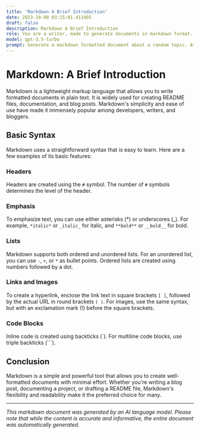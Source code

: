 ```yaml
---
title: 'Markdown A Brief Introduction'
date: 2023-10-08 03:15:01.411405
draft: false
description: Markdown A Brief Introduction
role: You are a writer, made to generate documents in markdown format. It is very important that all of the documents you generate are in valid markdown format.
model: gpt-3.5-turbo
prompt: Generate a markdown formatted document about a random topic. At the bottom, include a disclaimer explaining that the document was generated by you. The first line of the document should be the title. Make sure that the entire document is in proper markdown format, using a mix of various tags to make the document visually appealing.
---
```


# Markdown: A Brief Introduction

Markdown is a lightweight markup language that allows you to write formatted documents in plain text. It is widely used for creating README files, documentation, and blog posts. Markdown's simplicity and ease of use have made it immensely popular among developers, writers, and bloggers.

## Basic Syntax

Markdown uses a straightforward syntax that is easy to learn. Here are a few examples of its basic features:

### Headers
Headers are created using the `#` symbol. The number of `#` symbols determines the level of the header.

### Emphasis
To emphasize text, you can use either asterisks (*) or underscores (_). For example, `*italic*` or `_italic_` for italic, and `**bold**` or `__bold__` for bold.

### Lists
Markdown supports both ordered and unordered lists. For an unordered list, you can use `-`, `+`, or `*` as bullet points. Ordered lists are created using numbers followed by a dot.

### Links and Images
To create a hyperlink, enclose the link text in square brackets `[ ]`, followed by the actual URL in round brackets `( )`. For images, use the same syntax, but with an exclamation mark (!) before the square brackets.

### Code Blocks
Inline code is created using backticks (\`). For multiline code blocks, use triple backticks (```).

## Conclusion

Markdown is a simple and powerful tool that allows you to create well-formatted documents with minimal effort. Whether you're writing a blog post, documenting a project, or drafting a README file, Markdown's flexibility and readability make it the preferred choice for many.

***

*This markdown document was generated by an AI language model. Please note that while the content is accurate and informative, the entire document was automatically generated.*